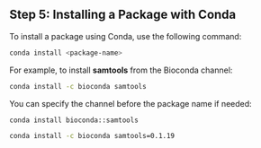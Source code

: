 ## Step 5: Installing a Package with Conda

To install a package using Conda, use the following command:

```bash
conda install <package-name>
```

For example, to install **samtools** from the Bioconda channel:

```bash
conda install -c bioconda samtools
```

You can specify the channel before the package name if needed:

```bash
conda install bioconda::samtools
```


```bash
conda install -c bioconda samtools=0.1.19
```

